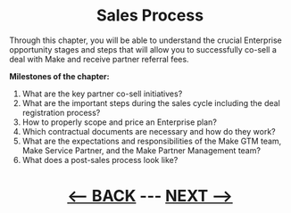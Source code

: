 <div align="center">

# Sales Process
</div>

Through this chapter, you will be able to understand the crucial Enterprise opportunity stages and steps that will allow you to successfully co-sell a deal with Make and receive partner referral fees.



__Milestones of the chapter:__

1. What are the key partner co-sell initiatives?
2. What are the important steps during the sales cycle including the deal registration process?
3. How to properly scope and price an Enterprise plan?
4. Which contractual documents are necessary and how do they work?
5. What are the expectations and responsibilities of the Make GTM team, Make Service Partner, and the Make Partner Management team?
6. What does a post-sales process look like?





<div align="center">

# [<-- BACK](business_development_process.md) --- [NEXT -->](lead_to_opportunity_sales_process.md)
</div>
